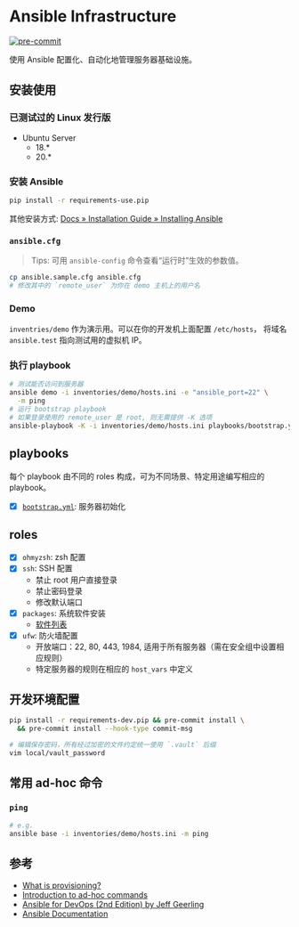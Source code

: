 # Ansible Infrastructure

[![pre-commit](https://img.shields.io/badge/pre--commit-enabled-brightgreen?logo=pre-commit&logoColor=white)](https://github.com/pre-commit/pre-commit)

使用 Ansible 配置化、自动化地管理服务器基础设施。

## 安装使用

### 已测试过的 Linux 发行版

- Ubuntu Server
  - 18.*
  - 20.*

### 安装 Ansible

```sh
pip install -r requirements-use.pip
```

其他安装方式: [Docs » Installation Guide » Installing Ansible](https://docs.ansible.com/ansible/latest/installation_guide/intro_installation.html)

### `ansible.cfg`

> Tips: 可用 `ansible-config` 命令查看“运行时”生效的参数值。

```sh
cp ansible.sample.cfg ansible.cfg
# 修改其中的 `remote_user` 为你在 demo 主机上的用户名
```

### Demo

`inventries/demo` 作为演示用。可以在你的开发机上面配置 `/etc/hosts`，
将域名 `ansible.test` 指向测试用的虚拟机 IP。

### 执行 playbook

```sh
# 测试能否访问到服务器
ansible demo -i inventories/demo/hosts.ini -e "ansible_port=22" \
  -m ping
# 运行 bootstrap playbook
# 如果登录使用的 remote_user 是 root, 则无需提供 -K 选项
ansible-playbook -K -i inventories/demo/hosts.ini playbooks/bootstrap.yml
```

## playbooks

每个 playbook 由不同的 roles 构成，可为不同场景、特定用途编写相应的 playbook。

[bootstrap]: playbooks/bootstrap.yml

- [x] [`bootstrap.yml`][bootstrap]: 服务器初始化

## roles

[packages]: roles/packages/vars/Debian.yml

- [x] `ohmyzsh`: zsh 配置
- [x] `ssh`: SSH 配置
  - 禁止 root 用户直接登录
  - 禁止密码登录
  - 修改默认端口
- [x] `packages`: 系统软件安装
  - [软件列表][packages]
- [x] `ufw`: 防火墙配置
  - 开放端口：22, 80, 443, 1984, 适用于所有服务器（需在安全组中设置相应规则）
  - 特定服务器的规则在相应的 `host_vars` 中定义

## 开发环境配置

```sh
pip install -r requirements-dev.pip && pre-commit install \
  && pre-commit install --hook-type commit-msg

# 编辑保存密码，所有经过加密的文件约定统一使用 `.vault` 后缀
vim local/vault_password
```

## 常用 ad-hoc 命令

### `ping`

```sh
# e.g.
ansible base -i inventories/demo/hosts.ini -m ping
```

## 参考

- [What is provisioning?](https://www.redhat.com/zh/topics/automation/what-is-provisioning)
- [Introduction to ad-hoc commands](https://docs.ansible.com/ansible/latest/user_guide/intro_adhoc.html)
- [Ansible for DevOps (2nd Edition) by Jeff Geerling](https://www.ansiblefordevops.com/)
- [Ansible Documentation](https://docs.ansible.com/ansible/latest/index.html)

